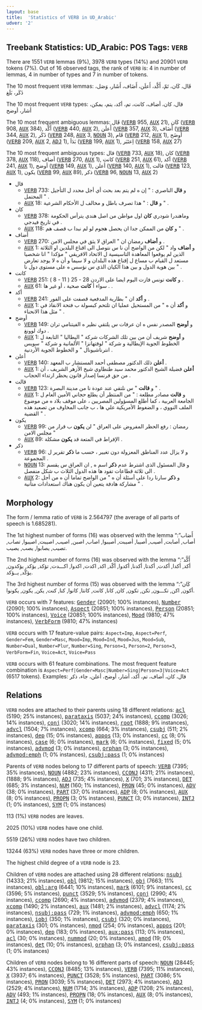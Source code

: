 ```yaml
---
layout: base
title:  'Statistics of VERB in UD_Arabic'
udver: '2'
---
```


## Treebank Statistics: UD_Arabic: POS Tags: `VERB`

There are 1551 `VERB` lemmas (9%), 3978 `VERB` types (14%) and 20901 `VERB` tokens (7%).
Out of 16 observed tags, the rank of `VERB` is: 4 in number of lemmas, 4 in number of types and 7 in number of tokens.

The 10 most frequent `VERB` lemmas: قَال، كَان، تَمّ، أَكَّد، أَعلَن، أَضَاف، أَشَار، وَصَل، ذَكَر، بَلَغ

The 10 most frequent `VERB` types:  قال، كان، أضاف، كانت، تم، أكد، يتم، يمكن، أشار، أوضح

The 10 most frequent ambiguous lemmas: قَال (<tt><a href="ar-pos-VERB.html">VERB</a></tt> 955, <tt><a href="ar-pos-AUX.html">AUX</a></tt> 21), كَان (<tt><a href="ar-pos-VERB.html">VERB</a></tt> 908, <tt><a href="ar-pos-AUX.html">AUX</a></tt> 384), أَكَّد (<tt><a href="ar-pos-VERB.html">VERB</a></tt> 440, <tt><a href="ar-pos-AUX.html">AUX</a></tt> 2), أَعلَن (<tt><a href="ar-pos-VERB.html">VERB</a></tt> 357, <tt><a href="ar-pos-AUX.html">AUX</a></tt> 3), أَضَاف (<tt><a href="ar-pos-VERB.html">VERB</a></tt> 344, <tt><a href="ar-pos-AUX.html">AUX</a></tt> 2), ذَكَر (<tt><a href="ar-pos-VERB.html">VERB</a></tt> 248, <tt><a href="ar-pos-AUX.html">AUX</a></tt> 3, <tt><a href="ar-pos-NOUN.html">NOUN</a></tt> 3), قَام (<tt><a href="ar-pos-VERB.html">VERB</a></tt> 212, <tt><a href="ar-pos-AUX.html">AUX</a></tt> 1), أَوضَح (<tt><a href="ar-pos-VERB.html">VERB</a></tt> 209, <tt><a href="ar-pos-AUX.html">AUX</a></tt> 2, <tt><a href="ar-pos-ADJ.html">ADJ</a></tt> 1), بَدَأ (<tt><a href="ar-pos-VERB.html">VERB</a></tt> 199, <tt><a href="ar-pos-AUX.html">AUX</a></tt> 1), اِعتَبَر (<tt><a href="ar-pos-VERB.html">VERB</a></tt> 158, <tt><a href="ar-pos-AUX.html">AUX</a></tt> 27)

The 10 most frequent ambiguous types:  قال (<tt><a href="ar-pos-VERB.html">VERB</a></tt> 733, <tt><a href="ar-pos-AUX.html">AUX</a></tt> 18), كان (<tt><a href="ar-pos-VERB.html">VERB</a></tt> 378, <tt><a href="ar-pos-AUX.html">AUX</a></tt> 118), أضاف (<tt><a href="ar-pos-VERB.html">VERB</a></tt> 270, <tt><a href="ar-pos-AUX.html">AUX</a></tt> 1), كانت (<tt><a href="ar-pos-VERB.html">VERB</a></tt> 251, <tt><a href="ar-pos-AUX.html">AUX</a></tt> 61), أكد (<tt><a href="ar-pos-VERB.html">VERB</a></tt> 241, <tt><a href="ar-pos-AUX.html">AUX</a></tt> 1), أوضح (<tt><a href="ar-pos-VERB.html">VERB</a></tt> 149, <tt><a href="ar-pos-AUX.html">AUX</a></tt> 1), أعلن (<tt><a href="ar-pos-VERB.html">VERB</a></tt> 140, <tt><a href="ar-pos-AUX.html">AUX</a></tt> 1), قالت (<tt><a href="ar-pos-VERB.html">VERB</a></tt> 123, <tt><a href="ar-pos-AUX.html">AUX</a></tt> 1), يكون (<tt><a href="ar-pos-VERB.html">VERB</a></tt> 99, <tt><a href="ar-pos-AUX.html">AUX</a></tt> 89), ذكر (<tt><a href="ar-pos-VERB.html">VERB</a></tt> 96, <tt><a href="ar-pos-NOUN.html">NOUN</a></tt> 13, <tt><a href="ar-pos-AUX.html">AUX</a></tt> 2)


* قال
  * <tt><a href="ar-pos-VERB.html">VERB</a></tt> 733: و <b>قال</b> الناصري : " إن ه لم يتم بعد بحث أي أجل محدد ل التأجيل المحتمل " .
  * <tt><a href="ar-pos-AUX.html">AUX</a></tt> 18: و <b>قال</b> : " هذا تصرف باطل و مخالف ل الأحكام الشرعية " .
* كان
  * <tt><a href="ar-pos-VERB.html">VERB</a></tt> 378: وماهندرا شودري <b>كان</b> اول مواطن من اصل هندي يترأس الحكومة في تاريخ فيدجي .
  * <tt><a href="ar-pos-AUX.html">AUX</a></tt> 118: و <b>كان</b> من الممكن جدا ان يحصل هجوم لو لم نبدا ب قصف هم " .
* أضاف
  * <tt><a href="ar-pos-VERB.html">VERB</a></tt> 270: و <b>أضاف</b> رمضان ان " العراق لا يثق في مجلس الامن .
  * <tt><a href="ar-pos-AUX.html">AUX</a></tt> 1: و <b>أضاف</b> واد " لكن من الواضح أن نا س نتوصل الى اقناع البلدين او الثلاثة الذين لم يوقعوا المعاهدة التاسيسية ل الاتحاد الافريقي " مؤكدا " انا شخصيا مستعد ل القيام ب مساع ل إقناع هذه البلدان و لا سيما و أن ه لا يوجد تعارض بين هوية الدول و بين هذا الكيان الذي س نؤسس ه على مستوى دول نا " .
* كانت
  * <tt><a href="ar-pos-VERB.html">VERB</a></tt> 251: و <b>كانت</b> تونس فازت اليوم ايضا على الاردن 28 - 25 ( 11 - 8 ) .
  * <tt><a href="ar-pos-AUX.html">AUX</a></tt> 61: سواء أ <b>كانت</b> صحية ، أو غير ها . .
* أكد
  * <tt><a href="ar-pos-VERB.html">VERB</a></tt> 241: و <b>أكد</b> ان " بطارية المدفعية قصفت على الفور .
  * <tt><a href="ar-pos-AUX.html">AUX</a></tt> 1: و <b>أكد</b> أن ه " من المستحيل عمليا ان تلتحم كبسولة ب فتحة الانقاذ في مثل هذا الانحناء " .
* أوضح
  * <tt><a href="ar-pos-VERB.html">VERB</a></tt> 149: و <b>أوضح</b> المصدر نفس ه ان عرفات س يلتقي نظير ه الفيتنامي تران دوك لوونغ .
  * <tt><a href="ar-pos-AUX.html">AUX</a></tt> 1: و <b>أوضح</b> شريف أن من بين تلك الشركات شركة " اليطاليا " التابعة ل الخطوط الجوية الإيطالية و شركة " لوفتهانزا " الألمانية و شركة " سويس انترناشيونال " و الخطوط الجوية الأردنية .
* أعلن
  * <tt><a href="ar-pos-VERB.html">VERB</a></tt> 140: <b>أعلن</b> ذلك الدكتور مصطفى أحمد المستشار ب المعهد .
  * <tt><a href="ar-pos-AUX.html">AUX</a></tt> 1: <b>أعلن</b> فضيلة الشيخ الدكتور محمد سيد طنطاوي شيخ الأزهر الشريف ، أن من حق فرنسا إصدار قانون يحظر ارتداء الحجاب .
* قالت
  * <tt><a href="ar-pos-VERB.html">VERB</a></tt> 123: و <b>قالت</b> " س نلتقي عند عودة نا من مدينة البصرة " .
  * <tt><a href="ar-pos-AUX.html">AUX</a></tt> 1: و <b>قالت</b> مصادر مطلعة : " من المنتظر أن يطلع حجاني الأمين العام ل الجامعة العربية ، كما أطلع المسؤولين المصريين ، على موقف بلاد ه من موضوع الملف النووي ، و الضغوط الأمريكية علي ها ، ب جانب المخاوف من تصعيد هذه القضية " .
* يكون
  * <tt><a href="ar-pos-VERB.html">VERB</a></tt> 99: رمضان : رفع الحظر المفروض على العراق " لن <b>يكون</b> ب قرار من مجلس الامن "
  * <tt><a href="ar-pos-AUX.html">AUX</a></tt> 89: الإفراط في المتعة قد <b>يكون</b> مشكلة .
* ذكر
  * <tt><a href="ar-pos-VERB.html">VERB</a></tt> 96: و لا يزال عدد المناطق المعزولة دون تغيير ، حسب ما <b>ذكر</b> تقرير ل المجموعة .
  * <tt><a href="ar-pos-NOUN.html">NOUN</a></tt> 13: و قال المسئول الذى اشترط عدم <b>ذكر</b> اسم ه , ان العراق س يقسم الى ثلاثة قطاعات تقود ها هذه الدول الثلاث ب شكل منفصل .
  * <tt><a href="ar-pos-AUX.html">AUX</a></tt> 2: و <b>ذكر</b> سارنا ردا على أسئلة أن ه " من الواضح تماما أن ه من أجل مشاركة هادفة يتعين أن يكون هناك استعدادات متأنية " .

## Morphology

The form / lemma ratio of `VERB` is 2.564797 (the average of all parts of speech is 1.685281).

The 1st highest number of forms (16) was observed with the lemma “أَصَاب”: أصاب, أصابت, أصيب, أصيبا, أصيبت, أصيبوا, اصاب, اصبن, اصيب, اصيبت, اصيبوا, تصاب, تصيب, يصابوا, يصب, يصيب.

The 2nd highest number of forms (16) was observed with the lemma “أَكَّد”: أكد, أكدا, أكدت, أكدتا, أكدنا, أكدوا, أكّد, اكد, اكدت, اكدوا, اكـــدت, تؤكد, يؤكد, يؤكدون, يؤكّد, يــؤكد.

The 3rd highest number of forms (15) was observed with the lemma “كَان”: أكون, اكن, تكـــون, تكن, تكون, كان, كانا, كانت, كانتا, كانوا, كنا, كنت, يكن, يكون, يكونوا.

`VERB` occurs with 7 features: <tt><a href="ar-feat-Gender.html">Gender</a></tt> (20901; 100% instances), <tt><a href="ar-feat-Number.html">Number</a></tt> (20901; 100% instances), <tt><a href="ar-feat-Aspect.html">Aspect</a></tt> (20851; 100% instances), <tt><a href="ar-feat-Person.html">Person</a></tt> (20851; 100% instances), <tt><a href="ar-feat-Voice.html">Voice</a></tt> (20851; 100% instances), <tt><a href="ar-feat-Mood.html">Mood</a></tt> (9810; 47% instances), <tt><a href="ar-feat-VerbForm.html">VerbForm</a></tt> (9810; 47% instances)

`VERB` occurs with 17 feature-value pairs: `Aspect=Imp`, `Aspect=Perf`, `Gender=Fem`, `Gender=Masc`, `Mood=Imp`, `Mood=Ind`, `Mood=Jus`, `Mood=Sub`, `Number=Dual`, `Number=Plur`, `Number=Sing`, `Person=1`, `Person=2`, `Person=3`, `VerbForm=Fin`, `Voice=Act`, `Voice=Pass`

`VERB` occurs with 61 feature combinations.
The most frequent feature combination is `Aspect=Perf|Gender=Masc|Number=Sing|Person=3|Voice=Act` (6517 tokens).
Examples: قال، كان، أضاف، تم، أكد، أشار، أوضح، أعلن، جاء، ذكر


## Relations

`VERB` nodes are attached to their parents using 18 different relations: <tt><a href="ar-dep-acl.html">acl</a></tt> (5190; 25% instances), <tt><a href="ar-dep-parataxis.html">parataxis</a></tt> (5037; 24% instances), <tt><a href="ar-dep-ccomp.html">ccomp</a></tt> (3026; 14% instances), <tt><a href="ar-dep-conj.html">conj</a></tt> (3020; 14% instances), <tt><a href="ar-dep-root.html">root</a></tt> (1888; 9% instances), <tt><a href="ar-dep-advcl.html">advcl</a></tt> (1504; 7% instances), <tt><a href="ar-dep-xcomp.html">xcomp</a></tt> (664; 3% instances), <tt><a href="ar-dep-csubj.html">csubj</a></tt> (511; 2% instances), <tt><a href="ar-dep-dep.html">dep</a></tt> (15; 0% instances), <tt><a href="ar-dep-appos.html">appos</a></tt> (13; 0% instances), <tt><a href="ar-dep-cc.html">cc</a></tt> (8; 0% instances), <tt><a href="ar-dep-case.html">case</a></tt> (6; 0% instances), <tt><a href="ar-dep-mark.html">mark</a></tt> (6; 0% instances), <tt><a href="ar-dep-fixed.html">fixed</a></tt> (5; 0% instances), <tt><a href="ar-dep-advmod.html">advmod</a></tt> (3; 0% instances), <tt><a href="ar-dep-orphan.html">orphan</a></tt> (3; 0% instances), <tt><a href="ar-dep-advmod-emph.html">advmod:emph</a></tt> (1; 0% instances), <tt><a href="ar-dep-csubj-pass.html">csubj:pass</a></tt> (1; 0% instances)

Parents of `VERB` nodes belong to 17 different parts of speech: <tt><a href="ar-pos-VERB.html">VERB</a></tt> (7395; 35% instances), <tt><a href="ar-pos-NOUN.html">NOUN</a></tt> (4882; 23% instances), <tt><a href="ar-pos-CCONJ.html">CCONJ</a></tt> (4311; 21% instances),  (1888; 9% instances), <tt><a href="ar-pos-ADJ.html">ADJ</a></tt> (735; 4% instances), <tt><a href="ar-pos-X.html">X</a></tt> (701; 3% instances), <tt><a href="ar-pos-DET.html">DET</a></tt> (685; 3% instances), <tt><a href="ar-pos-NUM.html">NUM</a></tt> (160; 1% instances), <tt><a href="ar-pos-PRON.html">PRON</a></tt> (45; 0% instances), <tt><a href="ar-pos-ADV.html">ADV</a></tt> (38; 0% instances), <tt><a href="ar-pos-PART.html">PART</a></tt> (37; 0% instances), <tt><a href="ar-pos-ADP.html">ADP</a></tt> (8; 0% instances), <tt><a href="ar-pos-AUX.html">AUX</a></tt> (8; 0% instances), <tt><a href="ar-pos-PROPN.html">PROPN</a></tt> (3; 0% instances), <tt><a href="ar-pos-PUNCT.html">PUNCT</a></tt> (3; 0% instances), <tt><a href="ar-pos-INTJ.html">INTJ</a></tt> (1; 0% instances), <tt><a href="ar-pos-SYM.html">SYM</a></tt> (1; 0% instances)

113 (1%) `VERB` nodes are leaves.

2025 (10%) `VERB` nodes have one child.

5519 (26%) `VERB` nodes have two children.

13244 (63%) `VERB` nodes have three or more children.

The highest child degree of a `VERB` node is 23.

Children of `VERB` nodes are attached using 28 different relations: <tt><a href="ar-dep-nsubj.html">nsubj</a></tt> (14333; 21% instances), <tt><a href="ar-dep-obl.html">obl</a></tt> (9812; 15% instances), <tt><a href="ar-dep-obj.html">obj</a></tt> (7663; 11% instances), <tt><a href="ar-dep-obl-arg.html">obl:arg</a></tt> (6441; 10% instances), <tt><a href="ar-dep-mark.html">mark</a></tt> (6101; 9% instances), <tt><a href="ar-dep-cc.html">cc</a></tt> (3596; 5% instances), <tt><a href="ar-dep-punct.html">punct</a></tt> (3529; 5% instances), <tt><a href="ar-dep-conj.html">conj</a></tt> (2990; 4% instances), <tt><a href="ar-dep-ccomp.html">ccomp</a></tt> (2690; 4% instances), <tt><a href="ar-dep-advmod.html">advmod</a></tt> (2379; 4% instances), <tt><a href="ar-dep-xcomp.html">xcomp</a></tt> (1490; 2% instances), <tt><a href="ar-dep-aux.html">aux</a></tt> (1481; 2% instances), <tt><a href="ar-dep-advcl.html">advcl</a></tt> (1174; 2% instances), <tt><a href="ar-dep-nsubj-pass.html">nsubj:pass</a></tt> (729; 1% instances), <tt><a href="ar-dep-advmod-emph.html">advmod:emph</a></tt> (650; 1% instances), <tt><a href="ar-dep-iobj.html">iobj</a></tt> (350; 1% instances), <tt><a href="ar-dep-csubj.html">csubj</a></tt> (320; 0% instances), <tt><a href="ar-dep-parataxis.html">parataxis</a></tt> (301; 0% instances), <tt><a href="ar-dep-nmod.html">nmod</a></tt> (254; 0% instances), <tt><a href="ar-dep-appos.html">appos</a></tt> (201; 0% instances), <tt><a href="ar-dep-dep.html">dep</a></tt> (183; 0% instances), <tt><a href="ar-dep-aux-pass.html">aux:pass</a></tt> (113; 0% instances), <tt><a href="ar-dep-acl.html">acl</a></tt> (30; 0% instances), <tt><a href="ar-dep-nummod.html">nummod</a></tt> (20; 0% instances), <tt><a href="ar-dep-amod.html">amod</a></tt> (19; 0% instances), <tt><a href="ar-dep-det.html">det</a></tt> (10; 0% instances), <tt><a href="ar-dep-orphan.html">orphan</a></tt> (3; 0% instances), <tt><a href="ar-dep-csubj-pass.html">csubj:pass</a></tt> (1; 0% instances)

Children of `VERB` nodes belong to 16 different parts of speech: <tt><a href="ar-pos-NOUN.html">NOUN</a></tt> (28445; 43% instances), <tt><a href="ar-pos-CCONJ.html">CCONJ</a></tt> (8485; 13% instances), <tt><a href="ar-pos-VERB.html">VERB</a></tt> (7395; 11% instances), <tt><a href="ar-pos-X.html">X</a></tt> (3937; 6% instances), <tt><a href="ar-pos-PUNCT.html">PUNCT</a></tt> (3528; 5% instances), <tt><a href="ar-pos-PART.html">PART</a></tt> (3086; 5% instances), <tt><a href="ar-pos-PRON.html">PRON</a></tt> (3039; 5% instances), <tt><a href="ar-pos-DET.html">DET</a></tt> (2973; 4% instances), <tt><a href="ar-pos-ADJ.html">ADJ</a></tt> (2529; 4% instances), <tt><a href="ar-pos-NUM.html">NUM</a></tt> (1714; 3% instances), <tt><a href="ar-pos-ADP.html">ADP</a></tt> (1208; 2% instances), <tt><a href="ar-pos-ADV.html">ADV</a></tt> (493; 1% instances), <tt><a href="ar-pos-PROPN.html">PROPN</a></tt> (18; 0% instances), <tt><a href="ar-pos-AUX.html">AUX</a></tt> (8; 0% instances), <tt><a href="ar-pos-INTJ.html">INTJ</a></tt> (4; 0% instances), <tt><a href="ar-pos-SYM.html">SYM</a></tt> (1; 0% instances)


